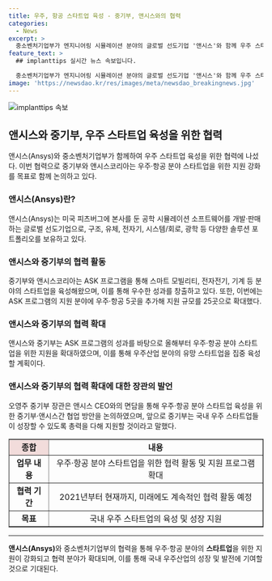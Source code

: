 ```yaml
---
title: 우주, 항공 스타트업 육성 - 중기부, 앤시스와의 협력
categories:
  - News
excerpt: >
  중소벤처기업부가 엔지니어링 시뮬레이션 분야의 글로벌 선도기업 '앤시스'와 함께 우주 스타트업 육성에 협력한다. 미국의 앤시스는 공학 시뮬레이션 소프트웨어를 전문으로 하는 기업으로, 우주·항공 분야 스타트업을 지원하기 위한 간담회를 개최했다. 지난 해 ASK 프로그램을 통해 지원받은 스타트업은 386억 원의 투자를 유치하고 220건의 지식재산권을 출원하는 등의 성과를 거뒀다. 이에 중기부와 앤시스는 올해부터 ASK 프로그램의 지원 분야에 우주·항공 분야 5곳을 추가로 지원하고, 한국항공우주연구원과의 협력을 통해 특화 지원 프로그램도 마련했다. 중기부 장관은 "우주산업이 새로운 미래 성장 동력으로 주목받는 가운데, 중기부는 우주 분야 유망 스타트업을 집중 육성할 계획"이라며 성과에 대한 의지를 밝혔다.
feature_text: >
  ## implanttips 실시간 뉴스 속보입니다.

  중소벤처기업부가 엔지니어링 시뮬레이션 분야의 글로벌 선도기업 '앤시스'와 함께 우주 스타트업 육성에 협력한다. 미국의 앤시스는 공학 시뮬레이션 소프트웨어를 전문으로 하는 기업으로, 우주·항공 분야 스타트업을 지원하기 위한 간담회를 개최했다. 지난 해 ASK 프로그램을 통해 지원받은 스타트업은 386억 원의 투자를 유치하고 220건의 지식재산권을 출원하는 등의 성과를 거뒀다. 이에 중기부와 앤시스는 올해부터 ASK 프로그램의 지원 분야에 우주·항공 분야 5곳을 추가로 지원하고, 한국항공우주연구원과의 협력을 통해 특화 지원 프로그램도 마련했다. 중기부 장관은 "우주산업이 새로운 미래 성장 동력으로 주목받는 가운데, 중기부는 우주 분야 유망 스타트업을 집중 육성할 계획"이라며 성과에 대한 의지를 밝혔다.
image: 'https://newsdao.kr/res/images/meta/newsdao_breakingnews.jpg'
---
```


<p><img src="https://newsdao.kr/res/images/meta/newsdao_breakingnews.jpg" alt="implanttips 속보" /></p>

<h2 data-ke-size="size26">앤시스와 중기부, 우주 스타트업 육성을 위한 협력</h2>

<p data-ke-size="size16">앤시스(Ansys)와 중소벤처기업부가 함께하여 우주 스타트업 육성을 위한 협력에 나섰다. 이번 협력으로 중기부와 앤시스코리아는 우주·항공 분야 스타트업을 위한 지원 강화를 목표로 함께 논의하고 있다.</p>

<h3>앤시스(Ansys)란?</h3>

<p data-ke-size="size16">앤시스(Ansys)는 미국 피츠버그에 본사를 둔 공학 시뮬레이션 소프트웨어를 개발·판매하는 글로벌 선도기업으로, 구조, 유체, 전자기, 시스템/회로, 광학 등 다양한 솔루션 포트폴리오를 보유하고 있다.</p>

<h3>앤시스와 중기부의 협력 활동</h3>

<p data-ke-size="size16">중기부와 앤시스코리아는 ASK 프로그램을 통해 스마트 모빌리티, 전자전기, 기계 등 분야의 스타트업을 육성해왔으며, 이를 통해 우수한 성과를 창출하고 있다. 또한, 이번에는 ASK 프로그램의 지원 분야에 우주·항공 5곳을 추가해 지원 규모를 25곳으로 확대했다.</p>

<h3>앤시스와 중기부의 협력 확대</h3>

<p data-ke-size="size16">앤시스와 중기부는 ASK 프로그램의 성과를 바탕으로 올해부터 우주·항공 분야 스타트업을 위한 지원을 확대하였으며, 이를 통해 우주산업 분야의 유망 스타트업을 집중 육성할 계획이다.</p>

<h3>앤시스와 중기부의 협력 확대에 대한 장관의 발언</h3>

<p data-ke-size="size16">오영주 중기부 장관은 앤시스 CEO와의 면담을 통해 우주·항공 분야 스타트업 육성을 위한 중기부·앤시스간 협업 방안을 논의하였으며, 앞으로 중기부는 국내 우주 스타트업들이 성장할 수 있도록 총력을 다해 지원할 것이라고 말했다.</p>

<table border="1" style="width: 100%;">
  <tbody>
    <tr>
      <td style="text-align: center; background-color: #f2dcdb; height: 17px;"><b>종합</b></td>
      <td style="text-align: center; height: 17px;"><b>내용</b></td>
    </tr>
    <tr>
      <td style="text-align: center; height: 17px;"><b>업무 내용</b></td>
      <td style="text-align: center; height: 17px;">우주·항공 분야 스타트업을 위한 협력 활동 및 지원 프로그램 확대</td>
    </tr>
    <tr>
      <td style="text-align: center; height: 17px;"><b>협력 기간</b></td>
      <td style="text-align: center; height: 17px;">2021년부터 현재까지, 미래에도 계속적인 협력 활동 예정</td>
    </tr>
    <tr>
      <td style="text-align: center; height: 17px;"><b>목표</b></td>
      <td style="text-align: center; height: 17px;">국내 우주 스타트업의 육성 및 성장 지원</td>
    </tr>
  </tbody>
</table>

<hr>

<p data-ke-size="size16"><b>앤시스(Ansys)</b>와 중소벤처기업부의 협력을 통해 우주·항공 분야의 <b>스타트업</b>을 위한 지원이 강화되고 협력 분야가 확대되며, 이를 통해 국내 우주산업의 성장 및 발전에 기여할 것으로 기대된다.</p>

